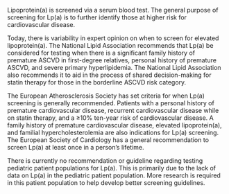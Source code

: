 Lipoprotein(a) is screened via a serum blood test. The general purpose of screening for Lp(a) is to further identify those at higher risk for cardiovascular disease.

Today, there is variability in expert opinion on when to screen for elevated lipoprotein(a). The National Lipid Association recommends that Lp(a) be considered for testing when there is a significant family history of premature ASCVD in first-degree relatives, personal history of premature ASCVD, and severe primary hyperlipidemia. The National Lipid Association also recommends it to aid in the process of shared decision-making for statin therapy for those in the borderline ASCVD risk category.

The European Atherosclerosis Society has set criteria for when Lp(a) screening is generally recommended. Patients with a personal history of premature cardiovascular disease, recurrent cardiovascular disease while on statin therapy, and a ≥10% ten-year risk of cardiovascular disease. A family history of premature cardiovascular disease, elevated lipoprotein(a), and familial hypercholesterolemia are also indications for Lp(a) screening. The European Society of Cardiology has a general recommendation to screen Lp(a) at least once in a person’s lifetime.

There is currently no recommendation or guideline regarding testing pediatric patient populations for Lp(a). This is primarily due to the lack of data on Lp(a) in the pediatric patient population. More research is required in this patient population to help develop better screening guidelines.
